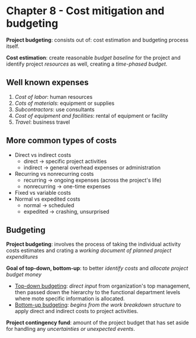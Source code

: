 # Chapter 8 - Cost mitigation and budgeting

**Project budgeting**: consists out of: cost estimation and budgeting process itself.

**Cost estimation**: create reasonable *budget baseline* for the project and identify project *resources* as well, creating a *time-phased budget*.

## Well known expenses

1. *Cost of labor*: human resources
2. *Cots of materials*: equipment or supplies
3. *Subcontractors*: use consultants
4. *Cost of equipment and facilities*: rental of equipment or facility
5. *Travel*: business travel

## More common types of costs

- Direct vs indirect costs
	- direct $\rightarrow$ specific project activities
	- indirect $\rightarrow$ general overhead expenses or administration
- Recurring vs nonrecurring costs
	- recurring $\rightarrow$ ongoing expenses (across the project's life)
	- nonrecurring $\rightarrow$ one-time expenses
- Fixed vs variable costs
- Normal vs expedited costs
	- normal $\rightarrow$ scheduled
	- expedited $\rightarrow$ crashing, unsurprised

## Budgeting

**Project budgeting**: involves the process of taking the individual activity costs estimates and crating a *working document of planned project expenditures*

**Goal of top-down, bottom-up**: to better *identify costs* and *allocate project budget money*
- <u>Top-down budgeting</u>: *direct input* from organization's top management, then passed down the hierarchy to the functional department levels where mote specific information is allocated.
- <u>Bottom-up budgeting</u>: *begins from the work breakdown structure* to apply direct and indirect costs to project activities.

**Project contingency fund**: amount of the project budget that has set aside for handling any *uncertainties or unexpected events*.